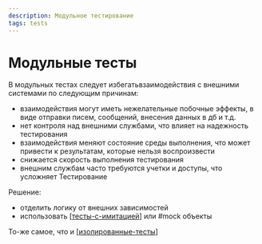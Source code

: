 ```yaml
---
description: Модульное тестирование
tags: tests
---
```

# Модульные тесты

В модульных тестах следует избегатьвзаимодействия с внешними системами по следующим причинам:

- взаимодействия могут иметь нежелательные побочные эффекты, в виде отправки писем, сообщений, внесения данных в дб и т.д.
- нет контроля над внешними службами, что влияет на надежность тестирования
- взаимодействия меняют состояние среды выполнения, что может привести к результатам, которые нельзя воспроизвести
- снижается скорость выполнения тестирования
- внешним службам часто требуются учетки и доступы, что усложняет Тестирование

Решение:

- отделить логику от внешних зависимостей
- использовать [[тесты-с-имитацией]] или #mock объекты

То-же самое, что и [[изолированные-тесты]]

[//begin]: # "Autogenerated link references for markdown compatibility"
[тесты-с-имитацией]: тесты-с-имитацией "Тесты с имитацией"
[изолированные-тесты]: изолированные-тесты "Изолированные тесты"
[//end]: # "Autogenerated link references"